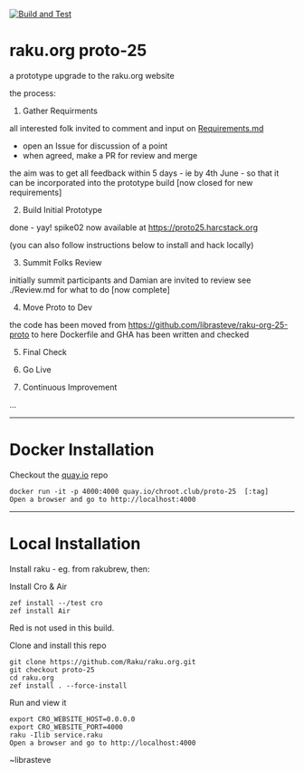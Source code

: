 [![Build and Test](https://github.com/Raku/raku.org/actions/workflows/ci.yml/badge.svg)](https://github.com/Raku/raku.org/actions/workflows/ci.yml)

# raku.org proto-25
a prototype upgrade to the raku.org website

the process:

1. Gather Requirments

all interested folk invited to comment and input on [Requirements.md](https://github.com/librasteve/raku-org-25-proto/blob/main/Requirements.md)
 - open an Issue for discussion of a point
 - when agreed, make a PR for review and merge

the aim was to get all feedback within 5 days - ie by 4th June - so that it can be incorporated into the prototype build
[now closed for new requirements]

2. Build Initial Prototype

done - yay!
spike02 now available at
https://proto25.harcstack.org

(you can also follow instructions below to install and hack locally)

3. Summit Folks Review

initially summit participants and Damian are invited to review
see ./Review.md for what to do
[now complete]

4. Move Proto to Dev

the code has been moved from https://github.com/librasteve/raku-org-25-proto to here
Dockerfile and GHA has been written and checked

5. Final Check

6. Go Live

7. Continuous Improvement

...

---

# Docker Installation

Checkout the [quay.io](https://quay.io/repository/chroot.club/proto-25?tab=tags&tag=latest) repo 

```
docker run -it -p 4000:4000 quay.io/chroot.club/proto-25  [:tag]
Open a browser and go to http://localhost:4000
```

---

# Local Installation

Install raku - eg. from rakubrew, then:

Install Cro & Air

```
zef install --/test cro
zef install Air
```

Red is not used in this build.

Clone and install this repo

```
git clone https://github.com/Raku/raku.org.git
git checkout proto-25
cd raku.org
zef install . --force-install
```

Run and view it

```
export CRO_WEBSITE_HOST=0.0.0.0
export CRO_WEBSITE_PORT=4000
raku -Ilib service.raku
Open a browser and go to http://localhost:4000
```

~librasteve
